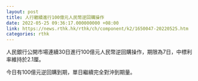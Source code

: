 ```yaml
---
layout: post
title: 人行繼續進行100億元人民幣逆回購操作
date: 2022-05-25 09:36:17.000000000 +08:00
link: https://news.rthk.hk/rthk/ch/component/k2/1650047-20220525.htm
categories: rthk
---
```


人民銀行公開市場連續30日進行100億元人民幣逆回購操作，期限為7日，中標利率維持於2.1厘。

今日有100億元逆回購到期，單日繼續完全對沖到期量。
